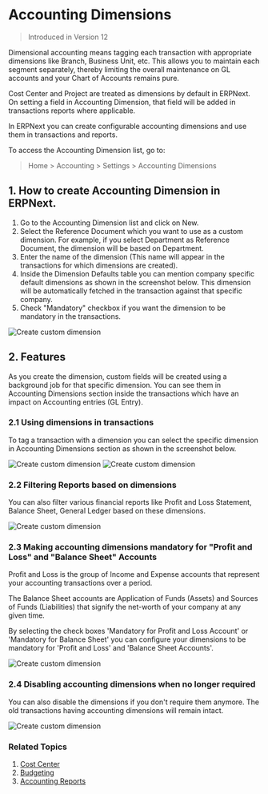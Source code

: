 <!-- add-breadcrumbs -->
# Accounting Dimensions

> Introduced in Version 12

Dimensional accounting means tagging each transaction with appropriate dimensions like Branch, Business Unit, etc. This allows you to maintain each segment separately, thereby limiting the overall maintenance on GL accounts and your Chart of Accounts remains pure.

Cost Center and Project are treated as dimensions by default in ERPNext. On setting a field in Accounting Dimension, that field will be added in transactions reports where applicable. 

In ERPNext you can create configurable accounting dimensions and use them in transactions and reports.

To access the Accounting Dimension list, go to:
> Home > Accounting > Settings > Accounting Dimensions

## 1. How to create Accounting Dimension in ERPNext.

1. Go to the Accounting Dimension list and click on New.
2. Select the Reference Document which you want to use as a custom dimension. For example, if you select Department as Reference Document, the dimension will be based on Department.
3. Enter the name of the dimension (This name will appear in the transactions for which dimensions are created).
4. Inside the Dimension Defaults table you can mention company specific default dimensions as shown in the screenshot below. This dimension will be automatically fetched in the transaction against that specific company.
5. Check "Mandatory" checkbox if you want the dimension to be mandatory in the transactions.

<img alt="Create custom dimension" class="screenshot" src="{{docs_base_url}}/assets/img/accounts/accounting-dimension.png">


## 2. Features

As you create the dimension, custom fields will be created using a background job for that specific dimension. You can see them in Accounting Dimensions section inside the transactions which have an impact on Accounting entries (GL Entry).

### 2.1 Using dimensions in transactions

To tag a transaction with a dimension you can select the specific dimension in Accounting Dimensions section as shown in the screenshot below.

<img alt="Create custom dimension" class="screenshot" src="{{docs_base_url}}/assets/img/accounts/dimension-section.png">

<img alt="Create custom dimension" class="screenshot" src="{{docs_base_url}}/assets/img/accounts/dimension-transaction.png">

### 2.2 Filtering Reports based on dimensions

You can also filter various financial reports like Profit and Loss Statement, Balance Sheet, General Ledger based on these dimensions.

<img alt="Create custom dimension" class="screenshot" src="{{docs_base_url}}/assets/img/accounts/report-dimensions.png">

### 2.3 Making accounting dimensions mandatory for "Profit and Loss" and "Balance Sheet" Accounts
Profit and Loss is the group of Income and Expense accounts that represent your accounting transactions over a period.

The Balance Sheet accounts are Application of Funds (Assets) and Sources of Funds (Liabilities) that signify the net-worth of your company at any given time.

By selecting the check boxes 'Mandatory for Profit and Loss Account' or 'Mandatory for Balance Sheet' you can configure your dimensions to be mandatory for 'Profit and Loss' and 'Balance Sheet Accounts'.

<img alt="Create custom dimension" class="screenshot" src="{{docs_base_url}}/assets/img/accounts/dimension-mandatory.png">

### 2.4 Disabling accounting dimensions when no longer required

You can also disable the dimensions if you don't require them anymore. The old transactions having accounting dimensions will remain intact.

<img alt="Create custom dimension" class="screenshot" src="{{docs_base_url}}/assets/img/accounts/dimension-disable.png">


### Related Topics
1. [Cost Center](/docs/user/manual/en/accounts/cost-center)
1. [Budgeting](/docs/user/manual/en/accounts/budgeting)
1. [Accounting Reports](/docs/user/manual/en/accounts/accounting-reports)
